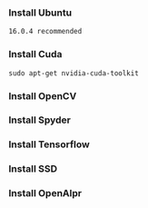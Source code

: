 ### Install Ubuntu

    16.0.4 recommended
    
### Install Cuda

    sudo apt-get nvidia-cuda-toolkit

### Install OpenCV
### Install Spyder
### Install Tensorflow
### Install SSD
### Install OpenAlpr


